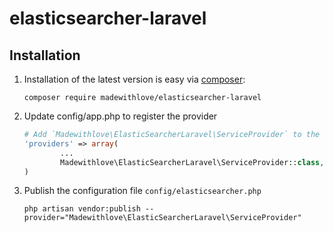 # elasticsearcher-laravel

## Installation

1. Installation of the latest version is easy via [composer](https://getcomposer.org/):

	```
	composer require madewithlove/elasticsearcher-laravel
	```

2. Update config/app.php to register the provider

	```php
	# Add `Madewithlove\ElasticSearcherLaravel\ServiceProvider` to the `providers` array
	'providers' => array(
			...
			Madewithlove\ElasticSearcherLaravel\ServiceProvider::class,
	)
	```

3. Publish the configuration file `config/elasticsearcher.php`

	```
	php artisan vendor:publish --provider="Madewithlove\ElasticSearcherLaravel\ServiceProvider"
	```
